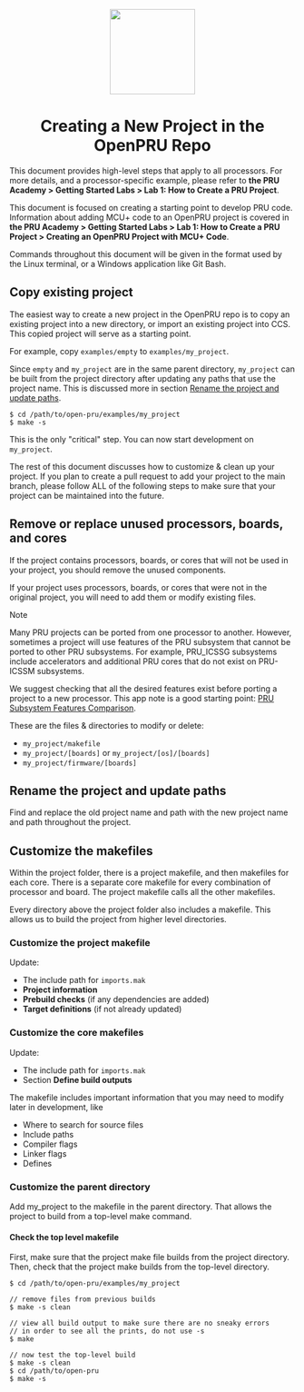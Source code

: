 <div align="center">

<img src="https://upload.wikimedia.org/wikipedia/commons/b/ba/TexasInstruments-Logo.svg" width="150"><br/>

# Creating a New Project in the OpenPRU Repo

</div>

This document provides high-level steps that apply to all processors. For more
details, and a processor-specific example, please refer to
**the PRU Academy > Getting Started Labs > Lab 1: How to Create a PRU Project**.

This document is focused on creating a starting point to develop PRU code.
Information about adding MCU+ code to an OpenPRU project is covered in
**the PRU Academy > Getting Started Labs > Lab 1: How to Create a PRU Project >
Creating an OpenPRU Project with MCU+ Code**.

Commands throughout this document will be given in the format used by the Linux
terminal, or a Windows application like Git Bash.

## Copy existing project

The easiest way to create a new project in the OpenPRU repo is to copy an
existing project into a new directory, or import an existing project into CCS.
This copied project will serve as a starting point.

For example, copy `examples/empty` to `examples/my_project`.

Since `empty` and `my_project` are in the same parent directory, `my_project`
can be built from the project directory after updating any paths that use the
project name. This is discussed more in section
[Rename the project and update paths](#rename-the-project-and-update-paths).
```
$ cd /path/to/open-pru/examples/my_project
$ make -s
```

This is the only "critical" step. You can now start development on `my_project`.

The rest of this document discusses how to customize & clean up your
project. If you plan to create a pull request to add your project to the main
branch, please follow ALL of the following steps to make sure that your project
can be maintained into the future.

## Remove or replace unused processors, boards, and cores

If the project contains processors, boards, or cores that will not be used in
your project, you should remove the unused components.

If your project uses processors, boards, or cores that were not in the original
project, you will need to add them or modify existing files.

> [!NOTE]
> Many PRU projects can be ported from one processor to another. However,
> sometimes a project will use features of the PRU subsystem that cannot be
> ported to other PRU subsystems. For example, PRU_ICSSG subsystems include
> accelerators and additional PRU cores that do not exist on PRU-ICSSM
> subsystems.
>
> We suggest checking that all the desired features exist before porting a
> project to a new processor. This app note is a good starting point:
> [PRU Subsystem Features Comparison](https://www.ti.com/lit/sprac90).

These are the files & directories to modify or delete:

* `my_project/makefile`
* `my_project/[boards]` or `my_project/[os]/[boards]`
* `my_project/firmware/[boards]`

## Rename the project and update paths

Find and replace the old project name and path with the new project name and
path throughout the project.

## Customize the makefiles

Within the project folder, there is a project makefile, and then makefiles for
each core. There is a separate core makefile for every combination of processor
and board. The project makefile calls all the other makefiles.

Every directory above the project folder also includes a makefile. This allows
us to build the project from higher level directories.

### Customize the project makefile

Update:

* The include path for `imports.mak`
* **Project information**
* **Prebuild checks** (if any dependencies are added)
* **Target definitions** (if not already updated)

### Customize the core makefiles

Update:

* The include path for `imports.mak`
* Section **Define build outputs**

The makefile includes important information that you may need to modify later
in development, like

* Where to search for source files
* Include paths
* Compiler flags
* Linker flags
* Defines

### Customize the parent directory

Add my_project to the makefile in the parent directory. That allows the
project to build from a top-level make command.

#### Check the top level makefile

First, make sure that the project make file builds from the project directory.
Then, check that the project make builds from the top-level directory.

```
$ cd /path/to/open-pru/examples/my_project

// remove files from previous builds
$ make -s clean

// view all build output to make sure there are no sneaky errors
// in order to see all the prints, do not use -s
$ make

// now test the top-level build
$ make -s clean
$ cd /path/to/open-pru
$ make -s
```
